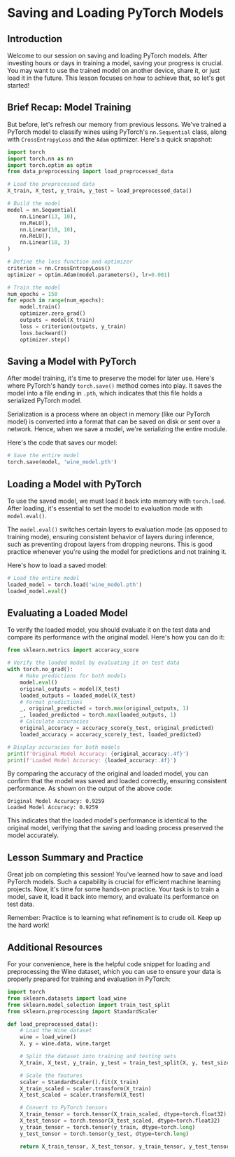 # Saving and Loading PyTorch Models

## Introduction
Welcome to our session on saving and loading PyTorch models. After investing hours or days in training a model, saving your progress is crucial. You may want to use the trained model on another device, share it, or just load it in the future. This lesson focuses on how to achieve that, so let's get started!

## Brief Recap: Model Training
But before, let's refresh our memory from previous lessons. We've trained a PyTorch model to classify wines using PyTorch's `nn.Sequential` class, along with `CrossEntropyLoss` and the `Adam` optimizer. Here's a quick snapshot:

```Python
import torch
import torch.nn as nn
import torch.optim as optim
from data_preprocessing import load_preprocessed_data

# Load the preprocessed data
X_train, X_test, y_train, y_test = load_preprocessed_data()

# Build the model
model = nn.Sequential(
    nn.Linear(13, 10),
    nn.ReLU(),
    nn.Linear(10, 10),
    nn.ReLU(),
    nn.Linear(10, 3)
)

# Define the loss function and optimizer
criterion = nn.CrossEntropyLoss()
optimizer = optim.Adam(model.parameters(), lr=0.001)

# Train the model
num_epochs = 150
for epoch in range(num_epochs):
    model.train()
    optimizer.zero_grad()
    outputs = model(X_train)
    loss = criterion(outputs, y_train)
    loss.backward()
    optimizer.step()
```

## Saving a Model with PyTorch
After model training, it's time to preserve the model for later use. Here's where PyTorch's handy `torch.save()` method comes into play. It saves the model into a file ending in `.pth`, which indicates that this file holds a serialized PyTorch model.

Serialization is a process where an object in memory (like our PyTorch model) is converted into a format that can be saved on disk or sent over a network. Hence, when we save a model, we're serializing the entire module.

Here's the code that saves our model:

```Python
# Save the entire model
torch.save(model, 'wine_model.pth')
```

## Loading a Model with PyTorch
To use the saved model, we must load it back into memory with `torch.load`. After loading, it's essential to set the model to evaluation mode with `model.eval()`.

The `model.eval()` switches certain layers to evaluation mode (as opposed to training mode), ensuring consistent behavior of layers during inference, such as preventing dropout layers from dropping neurons. This is good practice whenever you're using the model for predictions and not training it.

Here's how to load a saved model:

```Python
# Load the entire model
loaded_model = torch.load('wine_model.pth')
loaded_model.eval()
```

## Evaluating a Loaded Model
To verify the loaded model, you should evaluate it on the test data and compare its performance with the original model. Here's how you can do it:

```Python
from sklearn.metrics import accuracy_score

# Verify the loaded model by evaluating it on test data
with torch.no_grad():
    # Make predictions for both models
    model.eval()
    original_outputs = model(X_test)
    loaded_outputs = loaded_model(X_test)
    # Format predictions
    _, original_predicted = torch.max(original_outputs, 1)
    _, loaded_predicted = torch.max(loaded_outputs, 1)
    # Calculate accuracies
    original_accuracy = accuracy_score(y_test, original_predicted)
    loaded_accuracy = accuracy_score(y_test, loaded_predicted)

# Display accuracies for both models
print(f'Original Model Accuracy: {original_accuracy:.4f}')
print(f'Loaded Model Accuracy: {loaded_accuracy:.4f}')
```

By comparing the accuracy of the original and loaded model, you can confirm that the model was saved and loaded correctly, ensuring consistent performance. As shown on the output of the above code:

```Plain text
Original Model Accuracy: 0.9259
Loaded Model Accuracy: 0.9259
```

This indicates that the loaded model's performance is identical to the original model, verifying that the saving and loading process preserved the model accurately.

## Lesson Summary and Practice
Great job on completing this session! You've learned how to save and load PyTorch models. Such a capability is crucial for efficient machine learning projects. Now, it's time for some hands-on practice. Your task is to train a model, save it, load it back into memory, and evaluate its performance on test data.

Remember: Practice is to learning what refinement is to crude oil. Keep up the hard work!

## Additional Resources
For your convenience, here is the helpful code snippet for loading and preprocessing the Wine dataset, which you can use to ensure your data is properly prepared for training and evaluation in PyTorch:

```Python
import torch
from sklearn.datasets import load_wine
from sklearn.model_selection import train_test_split
from sklearn.preprocessing import StandardScaler

def load_preprocessed_data():
    # Load the Wine dataset
    wine = load_wine()
    X, y = wine.data, wine.target

    # Split the dataset into training and testing sets
    X_train, X_test, y_train, y_test = train_test_split(X, y, test_size=0.3, stratify=y)

    # Scale the features
    scaler = StandardScaler().fit(X_train)
    X_train_scaled = scaler.transform(X_train)
    X_test_scaled = scaler.transform(X_test)

    # Convert to PyTorch tensors
    X_train_tensor = torch.tensor(X_train_scaled, dtype=torch.float32)
    X_test_tensor = torch.tensor(X_test_scaled, dtype=torch.float32)
    y_train_tensor = torch.tensor(y_train, dtype=torch.long)
    y_test_tensor = torch.tensor(y_test, dtype=torch.long)

    return X_train_tensor, X_test_tensor, y_train_tensor, y_test_tensor
```
